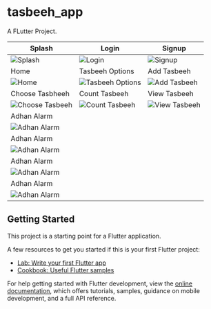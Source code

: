 # tasbeeh_app

A FLutter Project.

| Splash                                      | Login                                     | Signup                                      |
| ------------------------------------------- | ------------------------------------------- | -------------------------------------------- |
| ![Splash](https://github.com/Noman050/Tasbeeh_App/assets/107186063/80e6770a-4326-44a4-871a-354defb4f932) | ![Login](https://github.com/Noman050/Tasbeeh_App/assets/107186063/3b18a51f-5eb7-48c4-a475-5d27fd04d0ed) | ![Signup](https://github.com/Noman050/Tasbeeh_App/assets/107186063/c3edc757-5225-429b-9ddc-9bec3adbe2dd) |
| Home                                      | Tasbeeh Options                                     | Add Tasbeeh                                      |
| ![Home](https://github.com/Noman050/Tasbeeh_App/assets/107186063/fe8fb735-6600-48db-8d20-4c9c4468ae25) | ![Tasbeeh Options](https://github.com/Noman050/Tasbeeh_App/assets/107186063/ba3701a2-97bc-4239-8065-ad0c277684ba) | ![Add Tasbeeh](https://github.com/Noman050/Tasbeeh_App/assets/107186063/a16630eb-10bb-4687-9aec-fa02b3d15ff6) |
| Choose Tasbheeh                                      | Count Tasbeeh                                     | View Tasbeeh                                      |
| ![Choose Tasbeeh](https://github.com/Noman050/Tasbeeh_App/assets/107186063/2612bd79-7147-4714-af1c-486fe8fbf634) | ![Count Tasbeeh](https://github.com/Noman050/Tasbeeh_App/assets/107186063/31a68643-5dec-40b1-abe5-d4bff036c7be) | ![View Tasbeeh](https://github.com/Noman050/Tasbeeh_App/assets/107186063/2951a5ba-50de-4a33-b4c0-13201fa13cc7) |
| Adhan Alarm                                     |                                             |                                              |
| ![Adhan Alarm](https://github.com/Noman050/Tasbeeh_App/assets/107186063/78d1b100-1a1b-42b2-a3a1-d3abc276abe9) |                                           |                                              |
| Adhan Alarm                                     |                                             |                                              |
| ![Adhan Alarm](https://github.com/Noman050/Tasbeeh_App/assets/107186063/78d1b100-1a1b-42b2-a3a1-d3abc276abe9) |                                           |                                              |
| Adhan Alarm                                     |                                             |                                              |
| ![Adhan Alarm](https://github.com/Noman050/Tasbeeh_App/assets/107186063/78d1b100-1a1b-42b2-a3a1-d3abc276abe9) |                                           |                                              |
| Adhan Alarm                                     |                                             |                                              |
| ![Adhan Alarm](https://github.com/Noman050/Tasbeeh_App/assets/107186063/78d1b100-1a1b-42b2-a3a1-d3abc276abe9) |                                           |                                              |


## Getting Started

This project is a starting point for a Flutter application.

A few resources to get you started if this is your first Flutter project:

- [Lab: Write your first Flutter app](https://docs.flutter.dev/get-started/codelab)
- [Cookbook: Useful Flutter samples](https://docs.flutter.dev/cookbook)

For help getting started with Flutter development, view the
[online documentation](https://docs.flutter.dev/), which offers tutorials,
samples, guidance on mobile development, and a full API reference.

